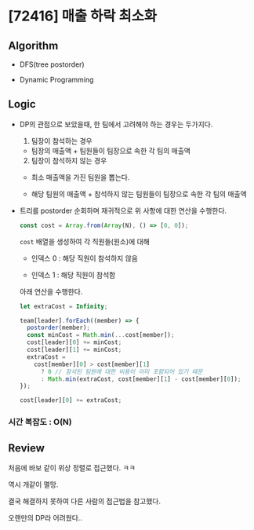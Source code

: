 # [72416] 매출 하락 최소화

## Algorithm

- DFS(tree postorder)

- Dynamic Programming

## Logic

- DP의 관점으로 보았을때, 한 팀에서 고려해야 하는 경우는 두가지다.

  1. 팀장이 참석하는 경우

  - 팀장의 매출액 + 팀원들이 팀장으로 속한 각 팀의 매출액

  2. 팀장이 참석하지 않는 경우

  - 최소 매출액을 가진 팀원을 뽑는다.

  - 해당 팀원의 매출액 + 참석하지 않는 팀원들이 팀장으로 속한 각 팀의 매출액

- 트리를 postorder 순회하며 재귀적으로 위 사항에 대한 연산을 수행한다.

  ```js
  const cost = Array.from(Array(N), () => [0, 0]);
  ```

  `cost` 배열을 생성하여 각 직원들(원소)에 대해

  - 인덱스 0 : 해당 직원이 참석하지 않음

  - 인덱스 1 : 해당 직원이 참석함

  아래 연산을 수행한다.

  ```js
  let extraCost = Infinity;

  team[leader].forEach((member) => {
    postorder(member);
    const minCost = Math.min(...cost[member]);
    cost[leader][0] += minCost;
    cost[leader][1] += minCost;
    extraCost =
      cost[member][0] > cost[member][1]
        ? 0 // 참석된 팀원에 대한 비용이 이미 포함되어 있기 때문
        : Math.min(extraCost, cost[member][1] - cost[member][0]);
  });

  cost[leader][0] += extraCost;
  ```

### 시간 복잡도 : O(N)

## Review

처음에 바보 같이 위상 정렬로 접근했다. ㅋㅋ

역시 개같이 멸망.

결국 해결하지 못하여 다른 사람의 접근법을 참고했다.

오랜만의 DP라 어려웠다..
